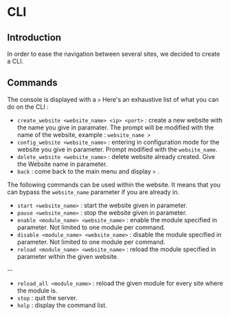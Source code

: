 ﻿# CLI

## Introduction
In order to ease the navigation between several sites, we decided to create a CLI.

## Commands
The console is displayed with a `>` Here's an exhaustive list of what you can do on the CLI :

- `create_website <website_name> <ip> <port>` : create a new website with the name you give in paramater. The prompt will be modified with the name of the website, example : `website_name >` 
- `config_website <website_name>` : entering in configuration mode for the website you give in parameter. Prompt modified with the `website_name`.
- `delete_website <website_name>` : delete website already created. Give the Website name in parameter.
- `back` : come back to the main menu and display `>` .

The following commands can be used within the website. It means that you can bypass the `website_name` parameter if you are already in.

- `start <website_name>` : start the website given in parameter.
- `pause <website_name>` : stop the website given in parameter.
- `enable <module_name> <website_name>` : enable the module specified in parameter. Not limited to one module per command.
- `disable <module_name> <website_name>` : disable the module specified in parameter. Not limited to one module per command.
- `reload <module_name> <website_name>` : reload the module specified in parameter within the given website.

--
- `reload_all <module_name>` :  reload the given module for every site where the module is.
- `stop` : quit the server.
- `help` : display the command list.


